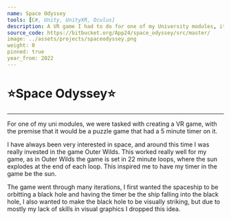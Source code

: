 ```yaml
---
name: Space Odyssey
tools: [C#, Unity, UnityXR, Oculus]
description: A VR game I had to do for one of my University modules, it is a 5 minute puzzle game set in space.
source_code: https://bitbucket.org/App24/space_odyssey/src/master/
image: ../assets/projects/spaceodyssey.png
weight: 0
pinned: true
year_from: 2022
---
```


# ⭐Space Odyssey⭐

---

For one of my uni modules, we were tasked with creating a VR game, with the premise that it would be a puzzle game that had a 5 minute timer on it.

I have always been very interested in space, and around this time I was really invested in the game Outer Wilds. This worked really well for my game, as in Outer Wilds the game is set in 22 minute loops, where the sun explodes at the end of each loop. This inspired me to have my timer in the game be the sun.

The game went through many iterations, I first wanted the spaceship to be orbitting a black hole and having the timer be the ship falling into the black hole, I also wanted to make the black hole to be visually striking, but due to mostly my lack of skills in visual graphics I dropped this idea.


